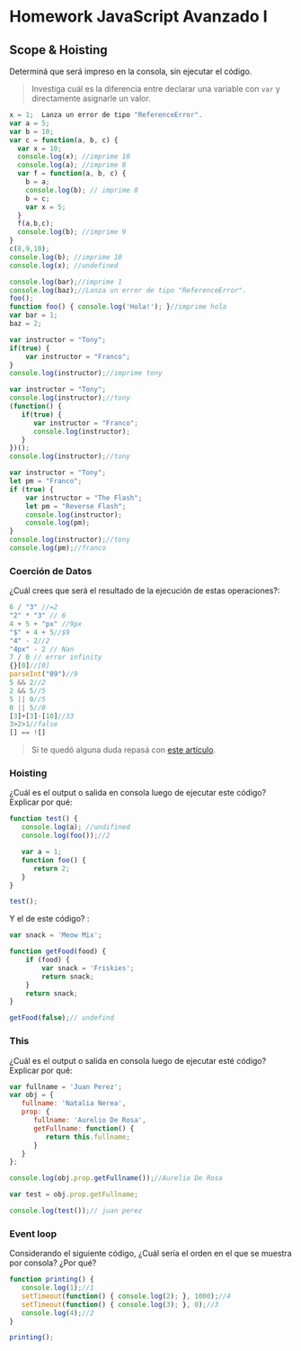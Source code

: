 
# Homework JavaScript Avanzado I

## Scope & Hoisting

Determiná que será impreso en la consola, sin ejecutar el código.

> Investiga cuál es la diferencia entre declarar una variable con `var` y directamente asignarle un valor.

```javascript
x = 1;  Lanza un error de tipo "ReferenceError".
var a = 5;  
var b = 10; 
var c = function(a, b, c) { 
  var x = 10; 
  console.log(x); //imprime 10
  console.log(a); //imprime 8
  var f = function(a, b, c) {
    b = a;
    console.log(b); // imprime 8
    b = c;
    var x = 5;
  }
  f(a,b,c);
  console.log(b); //imprime 9
}
c(8,9,10);
console.log(b); //imprime 10
console.log(x); //undefined
```

```javascript
console.log(bar);//imprime 1
console.log(baz);//Lanza un error de tipo "ReferenceError".
foo();
function foo() { console.log('Hola!'); }//imprime hola
var bar = 1;
baz = 2;
```

```javascript
var instructor = "Tony";
if(true) {
    var instructor = "Franco";
}
console.log(instructor);//imprime tony
```

```javascript
var instructor = "Tony";
console.log(instructor);//tony
(function() {
   if(true) {
      var instructor = "Franco";
      console.log(instructor);
   }
})();
console.log(instructor);//tony
```

```javascript
var instructor = "Tony";
let pm = "Franco";
if (true) {
    var instructor = "The Flash";
    let pm = "Reverse Flash";
    console.log(instructor);
    console.log(pm);
}
console.log(instructor);//tony
console.log(pm);//franco
```
### Coerción de Datos

¿Cuál crees que será el resultado de la ejecución de estas operaciones?:

```javascript
6 / "3" //=2
"2" * "3" // 6
4 + 5 + "px" //9px
"$" + 4 + 5//$9
"4" - 2//2
"4px" - 2 // Nan
7 / 0 // error infinity
{}[0]//[0]
parseInt("09")//9
5 && 2//2
2 && 5//5
5 || 0//5
0 || 5//0
[3]+[3]-[10]//33
3>2>1//false
[] == ![]
```

> Si te quedó alguna duda repasá con [este artículo](http://javascript.info/tutorial/object-conversion).


### Hoisting

¿Cuál es el output o salida en consola luego de ejecutar este código? Explicar por qué:

```javascript
function test() {
   console.log(a); //undifined
   console.log(foo());//2

   var a = 1;
   function foo() {
      return 2;
   }
}

test();
```

Y el de este código? :

```javascript
var snack = 'Meow Mix';

function getFood(food) {
    if (food) {
        var snack = 'Friskies';
        return snack;
    }
    return snack; 
}

getFood(false);// undefind
```


### This

¿Cuál es el output o salida en consola luego de ejecutar esté código? Explicar por qué:

```javascript
var fullname = 'Juan Perez';
var obj = {
   fullname: 'Natalia Nerea',
   prop: {
      fullname: 'Aurelio De Rosa',
      getFullname: function() {
         return this.fullname;
      }
   }
};

console.log(obj.prop.getFullname());//Aurelio De Rosa

var test = obj.prop.getFullname;

console.log(test());// juan perez
```

### Event loop

Considerando el siguiente código, ¿Cuál sería el orden en el que se muestra por consola? ¿Por qué?

```javascript
function printing() {
   console.log(1);//1
   setTimeout(function() { console.log(2); }, 1000);//4
   setTimeout(function() { console.log(3); }, 0);//3
   console.log(4);//2
}

printing();
```

